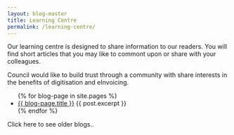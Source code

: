 ```yaml
---
layout: blog-master
title: Learning Centre
permalink: /learning-centre/
---
```


Our learning centre is designed to share information to our readers.  You will find short articles that you may like to commont upon or share with your colleagues.

Council would like to build trust through a community with share interests in the benefits of digitisation and eInvoicing.


<ul>
  {% for blog-page in site.pages %}
    <li>
      <a href="{{ blog-page.url }}">{{ blog-page.title }}</a>
      {{ post.excerpt }}
    </li>
  {% endfor %}
</ul>

Click here to see older blogs..
